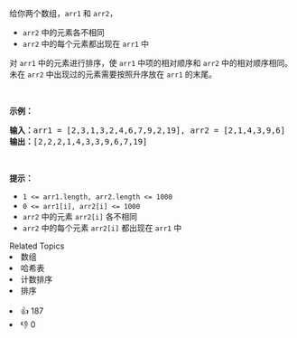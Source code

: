 <p>给你两个数组，<code>arr1</code> 和 <code>arr2</code>，</p>

<ul>
	<li><code>arr2</code> 中的元素各不相同</li>
	<li><code>arr2</code> 中的每个元素都出现在 <code>arr1</code> 中</li>
</ul>

<p>对 <code>arr1</code> 中的元素进行排序，使 <code>arr1</code> 中项的相对顺序和 <code>arr2</code> 中的相对顺序相同。未在 <code>arr2</code> 中出现过的元素需要按照升序放在 <code>arr1</code> 的末尾。</p>

<p> </p>

<p><strong>示例：</strong></p>

<pre>
<strong>输入：</strong>arr1 = [2,3,1,3,2,4,6,7,9,2,19], arr2 = [2,1,4,3,9,6]
<strong>输出：</strong>[2,2,2,1,4,3,3,9,6,7,19]
</pre>

<p> </p>

<p><strong>提示：</strong></p>

<ul>
	<li><code>1 <= arr1.length, arr2.length <= 1000</code></li>
	<li><code>0 <= arr1[i], arr2[i] <= 1000</code></li>
	<li><code>arr2</code> 中的元素 <code>arr2[i]</code> 各不相同</li>
	<li><code>arr2</code> 中的每个元素 <code>arr2[i]</code> 都出现在 <code>arr1</code> 中</li>
</ul>
<div><div>Related Topics</div><div><li>数组</li><li>哈希表</li><li>计数排序</li><li>排序</li></div></div><br><div><li>👍 187</li><li>👎 0</li></div>